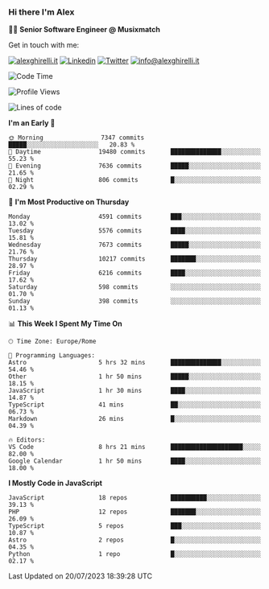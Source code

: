 ### Hi there I'm Alex

👨‍💻 __Senior Software Engineer @ Musixmatch__

Get in touch with me:

[![alexghirelli.it](https://img.shields.io/static/v1?label=alexghirelli.it&message=%20&color=red&logo=&style=flat-square&logoColor=white)](https://www.alexghirelli.it/)
[![Linkedin](https://img.shields.io/static/v1?label=Linkedin&message=%20&color=blue&logo=Linkedin&style=flat-square&logoColor=white)](https://linkedin.com/in/alexghirelli)
[![Twitter](https://img.shields.io/static/v1?label=Twitter&message=%20&color=blue&logo=Twitter&style=flat-square&logoColor=white)](https://twitter.com/alexGhirelli)
[![info@alexghirelli.it](https://img.shields.io/static/v1?label=info@alexghirelli.it&message=%20&color=red&logo=gmail&style=flat-square&logoColor=white)](mailto:info@alexghirelli.it)

<!--START_SECTION:waka-->
![Code Time](http://img.shields.io/badge/Code%20Time-7%2C491%20hrs%2049%20mins-blue)

![Profile Views](http://img.shields.io/badge/Profile%20Views-0-blue)

![Lines of code](https://img.shields.io/badge/From%20Hello%20World%20I%27ve%20Written-72.5%20million%20lines%20of%20code-blue)

**I'm an Early 🐤** 

```text
🌞 Morning                7347 commits        █████░░░░░░░░░░░░░░░░░░░░   20.83 % 
🌆 Daytime                19480 commits       ██████████████░░░░░░░░░░░   55.23 % 
🌃 Evening                7636 commits        █████░░░░░░░░░░░░░░░░░░░░   21.65 % 
🌙 Night                  806 commits         █░░░░░░░░░░░░░░░░░░░░░░░░   02.29 % 
```
📅 **I'm Most Productive on Thursday** 

```text
Monday                   4591 commits        ███░░░░░░░░░░░░░░░░░░░░░░   13.02 % 
Tuesday                  5576 commits        ████░░░░░░░░░░░░░░░░░░░░░   15.81 % 
Wednesday                7673 commits        █████░░░░░░░░░░░░░░░░░░░░   21.76 % 
Thursday                 10217 commits       ███████░░░░░░░░░░░░░░░░░░   28.97 % 
Friday                   6216 commits        ████░░░░░░░░░░░░░░░░░░░░░   17.62 % 
Saturday                 598 commits         ░░░░░░░░░░░░░░░░░░░░░░░░░   01.70 % 
Sunday                   398 commits         ░░░░░░░░░░░░░░░░░░░░░░░░░   01.13 % 
```


📊 **This Week I Spent My Time On** 

```text
🕑︎ Time Zone: Europe/Rome

💬 Programming Languages: 
Astro                    5 hrs 32 mins       ██████████████░░░░░░░░░░░   54.46 % 
Other                    1 hr 50 mins        █████░░░░░░░░░░░░░░░░░░░░   18.15 % 
JavaScript               1 hr 30 mins        ████░░░░░░░░░░░░░░░░░░░░░   14.87 % 
TypeScript               41 mins             ██░░░░░░░░░░░░░░░░░░░░░░░   06.73 % 
Markdown                 26 mins             █░░░░░░░░░░░░░░░░░░░░░░░░   04.39 % 

🔥 Editors: 
VS Code                  8 hrs 21 mins       ████████████████████░░░░░   82.00 % 
Google Calendar          1 hr 50 mins        ████░░░░░░░░░░░░░░░░░░░░░   18.00 % 
```

**I Mostly Code in JavaScript** 

```text
JavaScript               18 repos            ██████████░░░░░░░░░░░░░░░   39.13 % 
PHP                      12 repos            ███████░░░░░░░░░░░░░░░░░░   26.09 % 
TypeScript               5 repos             ███░░░░░░░░░░░░░░░░░░░░░░   10.87 % 
Astro                    2 repos             █░░░░░░░░░░░░░░░░░░░░░░░░   04.35 % 
Python                   1 repo              █░░░░░░░░░░░░░░░░░░░░░░░░   02.17 % 
```




 Last Updated on 20/07/2023 18:39:28 UTC
<!--END_SECTION:waka-->
